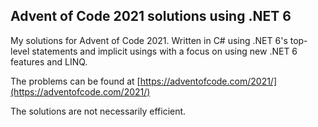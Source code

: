 ## Advent of Code 2021 solutions using .NET 6

My solutions for Advent of Code 2021. Written in C# using .NET 6's top-level statements and implicit usings with a focus on using new .NET 6 features and LINQ.

The problems can be found at [https://adventofcode.com/2021/](https://adventofcode.com/2021/)

The solutions are not necessarily efficient.
